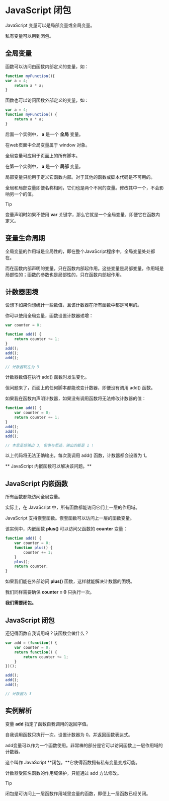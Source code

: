 # JavaScript 闭包

JavaScript 变量可以是局部变量或全局变量。

私有变量可以用到闭包。

## 全局变量

函数可以访问由函数内部定义的变量，如：

<!--sec data-title="实例" data-filename="js_function_scope2" ces-->
```javascript
function myFunction(){
var a = 4;
    return a * a;
}
```
<!--endsec-->

函数也可以访问函数外部定义的变量，如：

<!--sec data-title="实例" data-filename="js_function_scope1" ces-->
```javascript
var a = 4;
function myFunction() {
    return a * a;
}
```
<!--endsec-->

后面一个实例中， **a** 是一个 **全局** 变量。

在web页面中全局变量属于 window 对象。

全局变量可应用于页面上的所有脚本。

在第一个实例中， **a** 是一个 **局部** 变量。

局部变量只能用于定义它函数内部。对于其他的函数或脚本代码是不可用的。

全局和局部变量即便名称相同，它们也是两个不同的变量。修改其中一个，不会影响另一个的值。

> [!TIP]
> 变量声明时如果不使用 **var** 关键字，那么它就是一个全局变量，即便它在函数内定义。

## 变量生命周期

全局变量的作用域是全局性的，即在整个JavaScript程序中，全局变量处处都在。

而在函数内部声明的变量，只在函数内部起作用。这些变量是局部变量，作用域是局部性的；函数的参数也是局部性的，只在函数内部起作用。

## 计数器困境

设想下如果你想统计一些数值，且该计数器在所有函数中都是可用的。

你可以使用全局变量，函数设置计数器递增：

<!--sec data-title="实例" data-filename="js_function_counter" ces-->
```javascript
var counter = 0;

function add() {
    return counter += 1;
}
add();
add();
add();

// 计数器现在为 3
```
<!--endsec-->

计数器数值在执行 add() 函数时发生变化。

但问题来了，页面上的任何脚本都能改变计数器，即便没有调用 add() 函数。

如果我在函数内声明计数器，如果没有调用函数将无法修改计数器的值：

<!--sec data-title="实例" data-filename="js_function_counter2" ces-->
```javascript
function add() {
    var counter = 0;
    return counter += 1;
}
add();
add();
add();

// 本意是想输出 3, 但事与愿违，输出的都是 1 !
```
<!--endsec-->

以上代码将无法正确输出，每次我调用 add() 函数，计数器都会设置为 1。

** JavaScript 内嵌函数可以解决该问题。**

## JavaScript 内嵌函数

所有函数都能访问全局变量。

实际上，在 JavaScript 中，所有函数都能访问它们上一层的作用域。

JavaScript 支持嵌套函数。嵌套函数可以访问上一层的函数变量。 

该实例中，内嵌函数 **plus()** 可以访问父函数的 **counter** 变量：

<!--sec data-title="实例" data-filename="js_function_counter1" ces-->
```javascript
function add() {
    var counter = 0;
    function plus() {
        counter += 1;
    }
    plus();
    return counter;
}
```
<!--endsec-->

如果我们能在外部访问  **plus()** 函数，这样就能解决计数器的困境。

我们同样需要确保 **counter = 0** 只执行一次。

**我们需要闭包。**

## JavaScript 闭包

还记得函数自我调用吗？该函数会做什么？

<!--sec data-title="实例" data-filename="js_function_counter3" ces-->
```javascript
var add = (function() {
    var counter = 0;
    return function() {
        return counter += 1;
    }
})();

add();
add();
add();

// 计数器为 3
```
<!--endsec-->

## 实例解析

变量 **add** 指定了函数自我调用的返回字值。 

自我调用函数只执行一次。设置计数器为 0。并返回函数表达式。

add变量可以作为一个函数使用。非常棒的部分是它可以访问函数上一层作用域的计数器。 

这个叫作 JavaScript **闭包。**它使得函数拥有私有变量变成可能。

计数器受匿名函数的作用域保护，只能通过 add 方法修改。

> [!TIP]
> 闭包是可访问上一层函数作用域里变量的函数，即便上一层函数已经关闭。